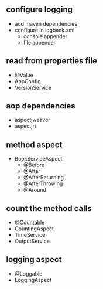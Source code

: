 ## configure logging

- add maven dependencies
- configure in logback.xml
  - console appender
  - file appender

## read from properties file

- @Value
- AppConfig
- VersionService

## aop dependencies

- aspectjweaver
- aspectjrt

## method aspect

- BookServiceAspect
  - @Before
  - @After
  - @AfterReturning
  - @AfterThrowing
  - @Around

## count the method calls

- @Countable
- CountingAspect
- TimeService
- OutputService

## logging aspect

- @Loggable
- LoggingAspect
